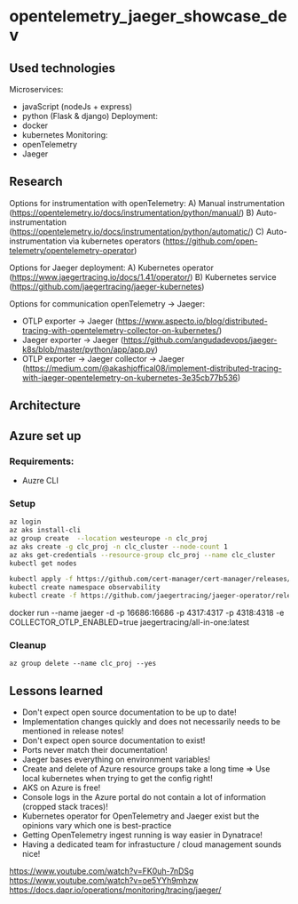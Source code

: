 # opentelemetry_jaeger_showcase_dev

## Used technologies
Microservices:
- javaScript (nodeJs + express)
- python (Flask & django)
Deployment:
- docker
- kubernetes
Monitoring:
- openTelemetry 
- Jaeger

## Research

Options for instrumentation with openTelemetry:
A) Manual instrumentation (https://opentelemetry.io/docs/instrumentation/python/manual/)
B) Auto-instrumentation (https://opentelemetry.io/docs/instrumentation/python/automatic/)
C) Auto-instrumentation vìa kubernetes operators (https://github.com/open-telemetry/opentelemetry-operator)

Options for Jaeger deployment:
A) Kubernetes operator (https://www.jaegertracing.io/docs/1.41/operator/)
B) Kubernetes service (https://github.com/jaegertracing/jaeger-kubernetes)

Options for communication openTelemetry -> Jaeger:
- OTLP exporter -> Jaeger (https://www.aspecto.io/blog/distributed-tracing-with-opentelemetry-collector-on-kubernetes/)
- Jaeger exporter -> Jaeger (https://github.com/angudadevops/jaeger-k8s/blob/master/python/app/app.py)
- OTLP exporter -> Jaeger collector -> Jaeger (https://medium.com/@akashjoffical08/implement-distributed-tracing-with-jaeger-opentelemetry-on-kubernetes-3e35cb77b536)


## Architecture




## Azure set up

### Requirements:
- Auzre CLI

### Setup

```bash
az login
az aks install-cli
az group create  --location westeurope -n clc_proj
az aks create -g clc_proj -n clc_cluster --node-count 1
az aks get-credentials --resource-group clc_proj --name clc_cluster
kubectl get nodes

kubectl apply -f https://github.com/cert-manager/cert-manager/releases/download/v1.11.0/cert-manager.yaml
kubectl create namespace observability
kubectl create -f https://github.com/jaegertracing/jaeger-operator/releases/download/v1.41.0/jaeger-operator.yaml -n observability
```

docker run --name jaeger -d -p 16686:16686 -p 4317:4317 -p 4318:4318 -e COLLECTOR_OTLP_ENABLED=true jaegertracing/all-in-one:latest

### Cleanup

```
az group delete --name clc_proj --yes
```



## Lessons learned
- Don't expect open source documentation to be up to date!
- Implementation changes quickly and does not necessarily needs to be mentioned in release notes!
- Don't expect open source documentation to exist!
- Ports never match their documentation!
- Jaeger bases everything on environment variables!
- Create and delete of Azure resource groups take a long time => Use local kubernetes when trying to get the config right!
- AKS on Azure is free!
- Console logs in the Azure portal do not contain a lot of information (cropped stack traces)!
- Kubernetes operator for OpenTelemetry and Jaeger exist but the opinions vary which one is best-practice
- Getting OpenTelemetry ingest running is way easier in Dynatrace!
- Having a dedicated team for infrastucture / cloud management sounds nice!



https://www.youtube.com/watch?v=FK0uh-7nDSg
https://www.youtube.com/watch?v=oe5YYh9mhzw
https://docs.dapr.io/operations/monitoring/tracing/jaeger/